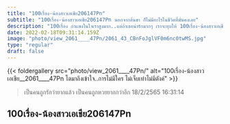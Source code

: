 ```yaml
---
title: "100เรื่อง-น้องสาวเอเชีย206147Pn"
subtitle: "100เรื่อง-น้องสาวเอเชีย206147Pn นอกจากต้นขา ก็ไม่มีอะไรในชีวิตที่มั่นคงเลย"
description: "100เรื่อง กำแพงในใจเราสูงมาก..แต่ถ้าเธอน่ารักมากๆ เราจะทุบให้ 100เรื่อง-น้องสาวเอเชีย206147Pn 18/2/2565 16:31:14"
date: 2022-02-18T09:31:14.159Z
image: "photo/view_2061____47Pn/2061_43_CBnFoJglVF0m6nc0twMS.jpg"
type: "regular"
draft: false
---
```


{{< foldergallery src="photo/view_2061____47Pn/" alt="100เรื่อง-น้องสาวเอเชีย__2061____47Pn โตมาถึงเข้าใจ..การไม่มีใคร ไม่เจ็บเท่าไม่มีตังค์" >}}


> เป็นคนถูกรักว่ายากแล้ว เป็นคนถูกหวยยากกว่าอีก 18/2/2565 16:31:14

## 100เรื่อง-น้องสาวเอเชีย206147Pn
